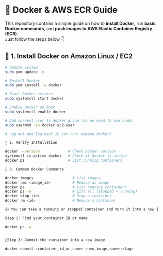 # 🚀 Docker & AWS ECR Guide

This repository contains a simple guide on how to **install Docker**, run **basic Docker commands**, and **push images to AWS Elastic Container Registry (ECR)**.  
Just follow the steps below 👇


## 📌 1. Install Docker on Amazon Linux / EC2
```bash
# Update system
sudo yum update -y

# Install Docker
sudo yum install -y docker

# Start Docker service
sudo systemctl start docker

# Enable Docker on boot
sudo systemctl enable docker

# Add current user to docker group (so no need to use sudo)
sudo usermod -aG docker ec2-user

# Log out and log back in (or run: newgrp docker)

📌 2. Verify Installation

docker --version             # Check Docker version
systemctl is-active docker   # Check if Docker is active
docker ps                    # List running containers

📌 3. Common Docker Commands

docker images                  # List images
docker rmi <image_id>          # Remove an image
docker ps                      # List running containers
docker ps -a                   # List all (stopped + running)
docker stop <id>               # Stop a container
docker rm <id>                 # Remove a container

👍 You can take a running or stopped container and turn it into a new image using docker commit

Step 1: Find your container ID or name

docker ps -a


🔹Step 2: Commit the container into a new image

docker commit <container_id_or_name> <new_image_name>:<tag>
